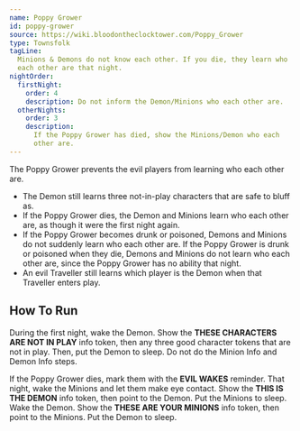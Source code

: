 ```yaml
---
name: Poppy Grower
id: poppy-grower
source: https://wiki.bloodontheclocktower.com/Poppy_Grower
type: Townsfolk
tagLine:
  Minions & Demons do not know each other. If you die, they learn who
  each other are that night.
nightOrder:
  firstNight:
    order: 4
    description: Do not inform the Demon/Minions who each other are.
  otherNights:
    order: 3
    description:
      If the Poppy Grower has died, show the Minions/Demon who each
      other are.
---
```


The Poppy Grower prevents the evil players from learning who each other
are.

- The Demon still learns three not-in-play characters that are safe to
  bluff as.
- If the Poppy Grower dies, the Demon and Minions learn who each other
  are, as though it were the first night again.
- If the Poppy Grower becomes drunk or poisoned, Demons and Minions do
  not suddenly learn who each other are. If the Poppy Grower is drunk or
  poisoned when they die, Demons and Minions do not learn who each other
  are, since the Poppy Grower has no ability that night.
- An evil Traveller still learns which player is the Demon when that
  Traveller enters play.

## How To Run

During the first night, wake the Demon. Show the **THESE CHARACTERS ARE
NOT IN PLAY** info token, then any three good character tokens that are
not in play. Then, put the Demon to sleep. Do not do the Minion Info and
Demon Info steps.

If the Poppy Grower dies, mark them with the **EVIL WAKES** reminder.
That night, wake the Minions and let them make eye contact. Show the
**THIS IS THE DEMON** info token, then point to the Demon. Put the
Minions to sleep. Wake the Demon. Show the **THESE ARE YOUR MINIONS**
info token, then point to the Minions. Put the Demon to sleep.
